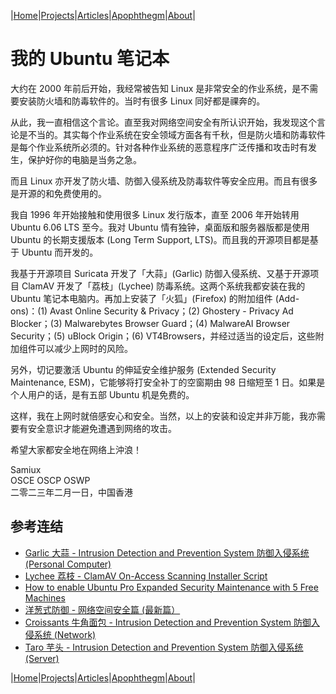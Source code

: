 |[Home](/README.md)|[Projects](/projects.md)|[Articles](/articles.md)|[Apophthegm](/apophthegm.md)|[About](/about.md)|

# 我的 Ubuntu 笔记本

大约在 2000 年前后开始，我经常被告知 Linux 是非常安全的作业系统，是不需要安装防火墙和防毒软件的。当时有很多 Linux 同好都是祼奔的。

从此，我一直相信这个言论。直至我对网络空间安全有所认识开始，我发现这个言论是不当的。其实每个作业系统在安全领域方面各有千秋，但是防火墙和防毒软件是每个作业系统所必须的。针对各种作业系统的恶意程序广泛传播和攻击时有发生，保护好你的电脑是当务之急。

而且 Linux 亦开发了防火墙、防御入侵系统及防毒软件等安全应用。而且有很多是开源的和免费使用的。

我自 1996 年开始接触和使用很多 Linux 发行版本，直至 2006 年开始转用 Ubuntu 6.06 LTS 至今。我对 Ubuntu 情有独钟，桌面版和服务器版都是使用 Ubuntu 的长期支援版本 (Long Term Support, LTS)。而且我的开源项目都是基于 Ubuntu 而开发的。

我基于开源项目 Suricata 开发了「大蒜」(Garlic) 防御入侵系统、又基于开源项目 ClamAV 开发了「荔枝」(Lychee) 防毒系统。这两个系统我都安装在我的 Ubuntu 笔记本电脑内。再加上安装了「火狐」(Firefox) 的附加组件 (Add-ons)：(1) Avast Online Security & Privacy；(2) Ghostery - Privacy Ad Blocker；(3) Malwarebytes Browser Guard；(4) MalwareAI Browser Security；(5) uBlock Origin；(6) VT4Browsers，并经过适当的设定后，这些附加组件可以减少上网时的风险。

另外，切记要激活 Ubuntu 的伸延安全维护服务 (Extended Security Maintenance, ESM)，它能够将打安全补丁的空窗期由 98 日缩短至 1 日。如果是个人用户的话，是有五部 Ubuntu 机是免费的。

这样，我在上网时就倍感安心和安全。当然，以上的安装和设定并非万能，我亦需要有安全意识才能避免遭遇到网络的攻击。

希望大家都安全地在网络上沖浪！

Samiux  
OSCE  OSCP  OSWP  
二零二三年二月一日，中国香港  

## 参考连结

- [Garlic 大蒜 - Intrusion Detection and Prevention System 防御入侵系统 (Personal Computer)](https://samiux.github.io/garlic.html)  
- [Lychee 荔枝 - ClamAV On-Access Scanning Installer Script](https://samiux.github.io/lychee.html)  
- [How to enable Ubuntu Pro Expanded Security Maintenance with 5 Free Machines](https://samiux.github.io/ubuntu_pro_esm.html)  
- [洋葱式防御 - 网络空间安全篇 (最新篇）](https://samiux.github.io/onion-defense_3.html)  
- [Croissants 牛角面包 - Intrusion Detection and Prevention System 防御入侵系统 (Network)](https://samiux.github.io/croissants.html)  
- [Taro 芋头 - Intrusion Detection and Prevention System 防御入侵系统 (Server)](https://samiux.github.io/taro.html)  

|[Home](/README.md)|[Projects](/projects.md)|[Articles](/articles.md)|[Apophthegm](/apophthegm.md)|[About](/about.md)|


